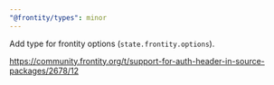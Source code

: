 ```yaml
---
"@frontity/types": minor
---
```


Add type for frontity options (`state.frontity.options`).

https://community.frontity.org/t/support-for-auth-header-in-source-packages/2678/12
